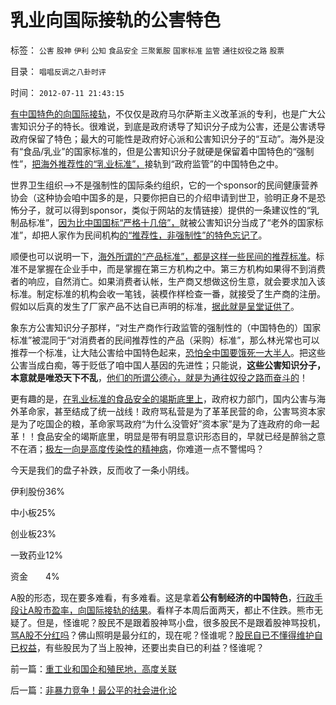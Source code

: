 # 乳业向国际接轨的公害特色

标签： `公害` `股神` `伊利` `公知` `食品安全` `三聚氰胺` `国家标准` `监管` `通往奴役之路` `股票` 

目录： `唱唱反调之八卦时评`

时间： `2012-07-11 21:43:15`

[有中国特色的向国际接轨](../../../2012/6/4/向国际接轨的中国特色.md)，不仅仅是政府马尔萨斯主义改革派的专利，也是广大公害知识分子的特长。很难说，到底是政府诱导了知识分子成为公害，还是公害诱导政府保留了特色；最大的可能性是政府好心派和公害知识分子的“互动”。海外是没有“食品/乳业”的国家标准的，但是公害知识分子就硬是保留着中国特色的“强制性”，[把海外推荐性的“乳业标准”，](../../../2011/6/14/只有民营才可靠，只有非官方的认证才可信赖.md)接轨到“政府监管”的中国特色之中。

世界卫生组织——>不是强制性的国际条约组织，它的一个sponsor的民间健康营养协会（这种协会咱中国多的是，只要你把自已的介绍申请到世卫，验明正身不是恐怖分子，就可以得到sponsor，类似于网站的友情链接）提供的一条建议性的“乳制品标准”，[因为比中国国标“严格十几倍”，](../../../2011/6/28/广州乳业有良心的奸商.md)就被公害知识分当成了“老外的国家标准”，却把人家作为民间机构[的“推荐性，非强制性”的特色忘记了](../../../2012/7/8/监管的政治信仰是“封建”.md)。

顺便也可以说明一下，[海外所谓的“产品标准”，都是这样一些民间的推荐标准](../../../2011/6/14/市场经济民间认证比政府权威更可靠.md)。标准不是掌握在企业手中，而是掌握在第三方机构之中。第三方机构如果得不到消费者的响应，自然消亡。如果消费者认帐，生产商又想做这份生意，就会要求加入该标准。制定标准的机构会收一笔钱，装模作样检查一番，就接受了生产商的注册。假如以后真的发生了厂家产品不达自已声明的标准，[据此就是呈堂证供了](../../../2011/6/18/食品安全有成本，不可以无限索求.md)。

象东方公害知识分子那样，“对生产商作行政监管的强制性的（中国特色的）国家标准”被混同于“对消费者的民间推荐性的产品（采购）标准”，那么林光常也可以推荐一个标准，让大陆公害给中国特色起来，[恐怕全中国要饿死一大半人](../../../2011/6/13/转基因禁入侵犯了消费者的人权.md)。把这些公害当成白痴，等于贬低了咱中国人基因的先进性；只能说，**这些公害知识分子，本意就是唯恐天下不乱**，[他们的所谓公德心，就是为通往奴役之路而奋斗的](../../../2012/6/6/公害知识分子的愚民金字塔和通往奴役之路.md)！

更有趣的是，[在乳业标准的食品安全的竭斯底里上](../../../2012/4/20/食品安全竭斯底里的民粹和文革.md)，政府权力部门，国内公害与海外革命家，甚至结成了统一战线！政府骂私营是为了革革民营的命，公害骂资本家是为了吃国企的粮，革命家骂政府“为什么没管好”资本家”是为了连政府的命一起革！！食品安全的竭斯底里，明显是带有明显意识形态目的，早就已经是醉翁之意不在酒；[极左一向是高度传染性的精神病](../../../2011/11/8/民主是正确的，洗脑就是不可能的.md)，你难道一点不警惕吗？

今天是我们的盘子补跌，反而收了一条小阴线。

伊利股份36%

中小板25%

创业板23%

一致药业12%

资金　　4%

A股的形态，现在要多难看，有多难看。这是拿着**公有制经济的中国特色**，[行政手段让A股市盈率，向国际接轨的结果](../../../2012/1/10/高市盈率是被特权侵犯的“生理反应”；.md)。看样子本周后面两天，都止不住跌。熊市无疑了。但是，怪谁呢？股民不是跟着股神骂小盘，很多股民不是跟着股神骂投机，[骂A股不分红吗](../../../2012/6/20/（凯恩斯主义＋紧缩预期）的疯疯颠颠.md)？佛山照明是最分红的，现在呢？怪谁呢？[股民自已不懂得维护自已权益](../../../2012/1/10/股民自已不反对股市谷物法，无人会替股民反对.md)，有些股民为了当上股神，还要出卖自已的利益？怪谁呢？



前一篇：[重工业和国企和殖民地，高度关联](../../../2012/7/11/重工业和国企和殖民地，高度关联.md)

后一篇：[非暴力竞争！最公平的社会进化论](../../../2012/7/12/非暴力竞争！最公平的社会进化论.md)